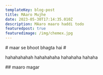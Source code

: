 ```yaml
---
templateKey: blog-post
title: MAaro Mujhe
date: 2023-05-30T17:14:35.010Z
description: MAaro maaro haddi todo
featuredpost: true
featuredimage: /img/chemex.jpg
---
```

\#﻿ maar se bhoot bhagta hai #

h﻿ahahahahah hahahahaha hahahaha hahaha

\#﻿# maaro magar
